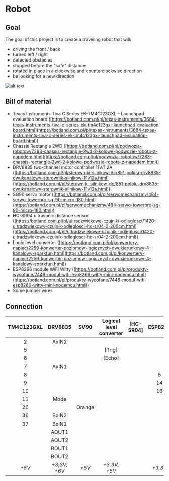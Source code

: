 # Robot

## Goal
The goal of this project is to create a traveling robot that will:
- driving the front / back
- turned left / right
- detected obstacles
- stopped before the "safe" distance
- rotated in place in a clockwise and counterclockwise direction
- be looking for a new direction

![alt text](https://github.com/AntoniBandera/R/blob/master/r.png)

## Bill of material
- Texas Instruments Tiva C Series EK-TM4C123GXL - Launchpad evaluation board ([https://botland.com.pl/pl/texas-instruments/3684-texas-instruments-tiva-c-series-ek-tm4c123gxl-launchpad-evaluation-board.html](https://botland.com.pl/pl/texas-instruments/3684-texas-instruments-tiva-c-series-ek-tm4c123gxl-launchpad-evaluation-board.html))
- Chassis Rectangle 2WD ([https://botland.com.pl/pl/podwozia-robotow/7283-chassis-rectangle-2wd-2-kolowe-podwozie-robota-z-napedem.html](https://botland.com.pl/pl/podwozia-robotow/7283-chassis-rectangle-2wd-2-kolowe-podwozie-robota-z-napedem.html))
- DRV8835 two-channel motor controller 11V/1.2A ([https://botland.com.pl/pl/sterowniki-silnikow-dc/851-pololu-drv8835-dwukanalowy-sterownik-silnikow-11v12a.html](https://botland.com.pl/pl/sterowniki-silnikow-dc/851-pololu-drv8835-dwukanalowy-sterownik-silnikow-11v12a.html))
- SG90 servo motor ([https://botland.com.pl/pl/serwomechanizmy/484-serwo-towerpro-sg-90-micro-180.html](https://botland.com.pl/pl/serwomechanizmy/484-serwo-towerpro-sg-90-micro-180.html))
- HC-SR04 ultrasonic distance sensor ([https://botland.com.pl/pl/ultradzwiekowe-czujniki-odleglosci/1420-ultradzwiekowy-czujnik-odleglosci-hc-sr04-2-200cm.html](https://botland.com.pl/pl/ultradzwiekowe-czujniki-odleglosci/1420-ultradzwiekowy-czujnik-odleglosci-hc-sr04-2-200cm.html))
- Logic level converter ([https://botland.com.pl/pl/konwertery-napiec/2259-konwerter-poziomow-logicznych-dwukierunkowy-4-kanalowy-sparkfun.html](https://botland.com.pl/pl/konwertery-napiec/2259-konwerter-poziomow-logicznych-dwukierunkowy-4-kanalowy-sparkfun.html))
- ESP8266 module WiFi Witty ([https://botland.com.pl/pl/produkty-wycofane/7446-modul-wifi-esp8266-witty-mini-nodemcu.html](https://botland.com.pl/pl/produkty-wycofane/7446-modul-wifi-esp8266-witty-mini-nodemcu.html))
- Some jumper wires

## Connection
| TM4C123GXL | DRV8835    | SV90  | Logical level converter | [HC-SR04] | ESP8266 | Motors|
|:----------:|:----------:|:-----:|:-----------------------:|:-------:|:-------:|:-----:|
| 2          | AxIN2      |       |                         |         |         |       |
| 5          |            |       | [Trig]                  |         |         |       |
| 6          |            |       | [Echo]                  |         |         |       |
| 7          | AxIN1      |       |                         |         |         |       |
| 8          |            |       |                         |         | 5       |       |
| 9          |            |       |                         |         | 14      |       |
| 10         |            |       |                         |         | 16      |       |
| 11         | Mode       |       |                         |         |         |       |
| 26         |            | Orange|                         |         |         |       |
| 36         | BxIN2      |       |                         |         |         |       |
| 37         | BxIN1      |       |                         |         |         |       |
|            | AOUT1      |       |                         |         |         | DC1   |         
|            | AOUT2      |       |                         |         |         | DC1   |         
|            | BOUT1      |       |                         |         |         | DC2   |         
|            | BOUT2      |       |                         |         |         | DC2   |        
| *+5V*      |*+3.3V, +6V*|*+5V*  |*+3.3V, +5V*             |         |*+3.3V*  |*+6V*  |

